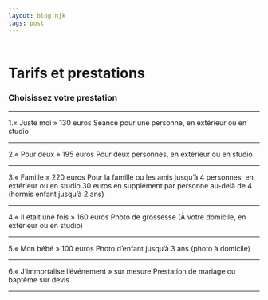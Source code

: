 ```yaml
---
layout: blog.njk
tags: post
---
```


<style>
h1{
   margin-top: 60px;
}
</style>

# Tarifs et prestations

<article>
   <h3>Choisissez votre prestation</h3>
   <hr>
   <p> 1.« Juste moi » 130 euros
Séance pour une personne, en extérieur ou en studio<br />
<hr>
 2.« Pour deux » 195 euros
Pour deux personnes, en extérieur ou en studio<br />
<hr>
 3.« Famille » 220 euros
Pour la famille ou les amis jusqu’à 4 personnes, en extérieur ou en studio
30 euros en supplément par personne au-delà de 4 (hormis enfant jusqu’à 2 ans)<br />
<hr>
 4.« Il était une fois » 160 euros
Photo de grossesse (À votre domicile, en extérieur ou en studio)<br />
<hr>
 5.« Mon bébé » 100 euros
Photo d’enfant jusqu’à 3 ans (photo à domicile)<br />
<hr>
 6.« J’immortalise l’événement » sur mesure
Prestation de mariage ou baptême sur devis</p>
<hr>
   </article>